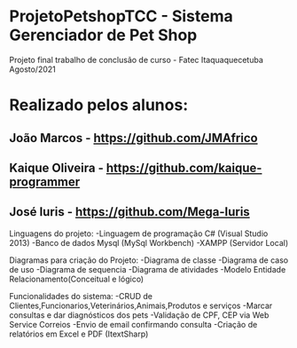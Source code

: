 # ProjetoPetshopTCC - Sistema Gerenciador de Pet Shop
Projeto final trabalho de conclusão de curso - Fatec Itaquaquecetuba Agosto/2021


# Realizado pelos alunos:
## João Marcos - https://github.com/JMAfrico
## Kaique Oliveira - https://github.com/kaique-programmer
## José Iuris - https://github.com/Mega-Iuris

Linguagens do projeto: 
-Linguagem de programação C# (Visual Studio 2013) 
-Banco de dados Mysql (MySql Workbench)
-XAMPP (Servidor Local)

Diagramas para criação do Projeto:
-Diagrama de classe
-Diagrama de caso de uso
-Diagrama de sequencia
-Diagrama de atividades
-Modelo Entidade Relacionamento(Conceitual e lógico)

Funcionalidades do sistema:
-CRUD de Clientes,Funcionarios,Veterinários,Animais,Produtos e serviços 
-Marcar consultas e dar diagnósticos dos pets
-Validação de CPF, CEP via Web Service Correios
-Envio de email confirmando consulta
-Criação de relatórios em Excel e PDF (ItextSharp)





